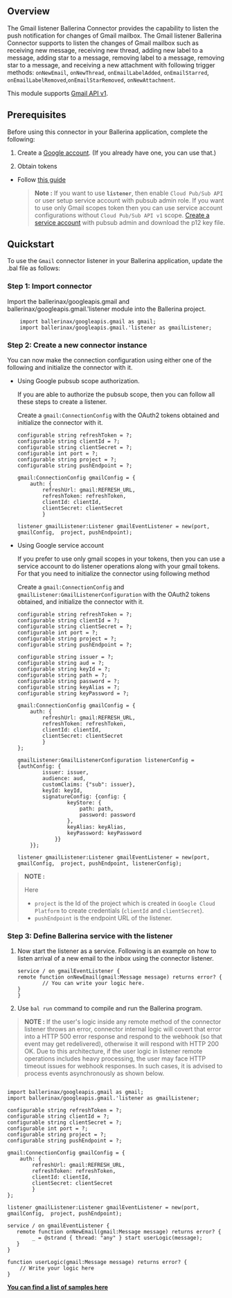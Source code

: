 ## Overview
The Gmail listener Ballerina Connector provides the capability to listen the push notification for changes of Gmail mailbox. The Gmail listener Ballerina Connector supports to listen the changes of Gmail mailbox such as receiving new message, receiving new thread, adding new label to a message, adding star to a message, removing label to a message, removing star to a message, and receiving a new attachment with following trigger methods: `onNewEmail`, `onNewThread`, `onEmailLabelAdded`, `onEmailStarred`, `onEmailLabelRemoved`,`onEmailStarRemoved`, `onNewAttachment`.

This module supports [Gmail API v1](https://developers.google.com/gmail/api).

## Prerequisites

Before using this connector in your Ballerina application, complete the following:

1. Create a [Google account](https://accounts.google.com/signup/v2/webcreateaccount?utm_source=ga-ob-search&utm_medium=google-account&flowName=GlifWebSignIn&flowEntry=SignUp). (If you already have one, you can use that.)

2. Obtain tokens 
- Follow [this guide](https://developers.google.com/identity/protocols/oauth2)
    > **Note :** If you want to use **`listener`**, then enable `Cloud Pub/Sub API` or user setup service account with pubsub admin role. If you want to use only Gmail scopes token then you can use service account configurations without  `Cloud Pub/Sub API v1` scope. [Create a service account](https://developers.google.com/identity/protocols/oauth2/service-account#creatinganaccount) with pubsub admin and download the p12 key file.

## Quickstart

To use the `Gmail` connector listener in your Ballerina application, update the .bal file as follows:

### Step 1: Import connector
Import the ballerinax/googleapis.gmail and ballerinax/googleapis.gmail.'listener module into the Ballerina project.
```ballerina
    import ballerinax/googleapis.gmail as gmail;
    import ballerinax/googleapis.gmail.'listener as gmailListener;
```

### Step 2: Create a new connector instance
You can now make the connection configuration using either one of the following and initialize the connector with it.

- Using Google pubsub scope authorization.

    If you are able to authorize the pubsub scope, then you can follow all these steps to create a listener.

    Create a `gmail:ConnectionConfig` with the OAuth2 tokens obtained and initialize the connector with it.
    ```ballerina
    configurable string refreshToken = ?;
    configurable string clientId = ?;
    configurable string clientSecret = ?;
    configurable int port = ?;
    configurable string project = ?;
    configurable string pushEndpoint = ?;

    gmail:ConnectionConfig gmailConfig = {
        auth: {
            refreshUrl: gmail:REFRESH_URL,
            refreshToken: refreshToken,
            clientId: clientId,
            clientSecret: clientSecret
            }

    listener gmailListener:Listener gmailEventListener = new(port, gmailConfig,  project, pushEndpoint);

    ```

- Using Google service account

    If you prefer to use only gmail scopes in your tokens, then you can use a service account to do listener operations along with your gmail tokens. For that you need to initialize the connector using following method

    Create a `gmail:ConnectionConfig` and `gmailListener:GmailListenerConfiguration` with the OAuth2 tokens obtained, and initialize the connector with it.

    ```ballerina
    configurable string refreshToken = ?;
    configurable string clientId = ?;
    configurable string clientSecret = ?;
    configurable int port = ?;
    configurable string project = ?;
    configurable string pushEndpoint = ?;

    configurable string issuer = ?;
    configurable string aud = ?;
    configurable string keyId = ?;
    configurable string path = ?;
    configurable string password = ?;
    configurable string keyAlias = ?;
    configurable string keyPassword = ?;

    gmail:ConnectionConfig gmailConfig = {
        auth: {
            refreshUrl: gmail:REFRESH_URL,
            refreshToken: refreshToken,
            clientId: clientId,
            clientSecret: clientSecret
            }
    };

    gmailListener:GmailListenerConfiguration listenerConfig = {authConfig: {
            issuer: issuer,
            audience: aud,
            customClaims: {"sub": issuer},
            keyId: keyId,
            signatureConfig: {config: {
                    keyStore: {
                        path: path,
                        password: password
                    },
                    keyAlias: keyAlias,
                    keyPassword: keyPassword
                }}
        }};

    listener gmailListener:Listener gmailEventListener = new(port, gmailConfig,  project, pushEndpoint, listenerConfig);
    ```
> **NOTE :** 
>
> Here
> - `project` is the Id of the project which is created in `Google Cloud Platform`  to create credentials  (`clientId` and `clientSecret`).
> - `pushEndpoint` is the endpoint URL of the listener.

### Step 3: Define Ballerina service with the listener
1. Now start the listener as a service. Following is an example on how to listen arrival of a new email to the inbox using the connector listener.

    ```ballerina
    service / on gmailEventListener {
    remote function onNewEmail(gmail:Message message) returns error? {
            // You can write your logic here. 
    }   
    }
    ```
2. Use `bal run` command to compile and run the Ballerina program.

> **NOTE :**
If the user's logic inside any remote method of the connector listener throws an error, connector internal logic will 
covert that error into a HTTP 500 error response and respond to the webhook (so that event may get redelivered), 
otherwise it will respond with HTTP 200 OK. Due to this architecture, if the user logic in listener remote operations
includes heavy processing, the user may face HTTP timeout issues for webhook responses. In such cases, it is advised to
process events asynchronously as shown below.

```ballerina

import ballerinax/googleapis.gmail as gmail;
import ballerinax/googleapis.gmail.'listener as gmailListener;

configurable string refreshToken = ?;
configurable string clientId = ?;
configurable string clientSecret = ?;
configurable int port = ?;
configurable string project = ?;
configurable string pushEndpoint = ?;

gmail:ConnectionConfig gmailConfig = {
    auth: {
        refreshUrl: gmail:REFRESH_URL,
        refreshToken: refreshToken,
        clientId: clientId,
        clientSecret: clientSecret
        }
};

listener gmailListener:Listener gmailEventListener = new(port, gmailConfig,  project, pushEndpoint);

service / on gmailEventListener {
   remote function onNewEmail(gmail:Message message) returns error? {
        _ = @strand { thread: "any" } start userLogic(message);
   }   
}

function userLogic(gmail:Message message) returns error? {
    // Write your logic here
}
```

**[You can find a list of samples here](https://github.com/ballerina-platform/module-ballerinax-googleapis.gmail/tree/master/samples/listener)**


